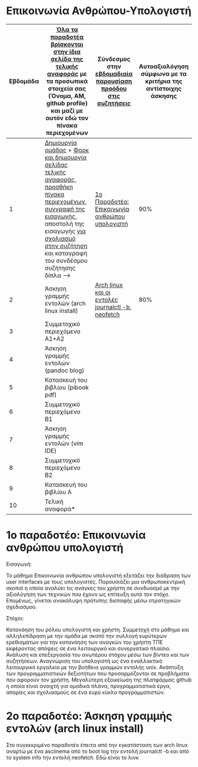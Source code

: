 # Επικοινωνία Ανθρώπου-Υπολογιστή


| Εβδομάδα | [Όλα τα παραδοτέα βρίσκονται στην ίδια σελίδα της τελικής αναφοράς](https://courses-ionio.github.io/help/deliverables/) με τα προσωπικά στοιχεία σας (Όνομα, ΑΜ, github profile) και μαζί με αυτόν εδώ τον πίνακα περιεχομένων | Σύνδεσμος στην [εβδομαδιαία παρουσίαση προόδου στις συζητήσεις](https://github.com/courses-ionio/help/discussions/categories/show-and-tell) | Αυτοαξιολόγηση σύμφωνα με τα κριτήρια της αντίστοιχης άσκησης |
| --- | --- | --- | --- |
| 1 |  [Δημιουργία ομάδας](https://github.com/courses-ionio/hci/discussions/1794) + [Φορκ και δημιουργία σελίδας τελικής αναφοράς](https://courses-ionio.github.io/help/guide/), [προσθήκη πίνακα περιεχομένων](https://raw.githubusercontent.com/courses-ionio/hci/master/README.md), [συγγραφή της εισαγωγής](https://courses-ionio.github.io/help/intro/), αποστολή της εισαγωγής [για σχολιασμό στην συζήτηση](https://github.com/courses-ionio/help/discussions/categories/show-and-tell) και καταγραφή του συνδέσμου συζήτησης δίπλα --> |[1ο Παραδοτέο: Επικοινωνία ανθρώπου υπολογιστή](https://github.com/courses-ionio/hci/discussions/1960) |               90% |
| 2 | Άσκηση γραμμής εντολών (arch linux install) |[Arch linux και οι εντολές journalctl -b, neofetch](https://github.com/courses-ionio/hci/discussions/1971) | 80% |
| 3 | Συμμετοχικό περιεχόμενο A1+A2 | | |
| 4 | Άσκηση γραμμής εντολών (pandoc blog) | | |
| 5 | Κατασκευή του βιβλίου (pibook pdf) | | |
| 6 | Συμμετοχικό περιεχόμενο B1 | | |
| 7 | Άσκηση γραμμής εντολών (vim IDE) | | |
| 8 | Συμμετοχικό περιεχόμενο B2 | | |
| 9 | Κατασκευή του βιβλίου A | | |
| 10 | Τελική αναφορά* | | |

# 1ο παραδοτέο: Επικοινωνία ανθρώπου υπολογιστή

Εισαγωγή:

Το μάθημα Επικοινωνία ανθρώπου υπολογιστή εξετάζει την διάδραση των user interfaces με τους υπολογιστές. Παρουσιάζει μια ανθρωποκεντρική σκοπιά η οποία αναλύει τις ανάγκες του χρήστη σε συνδυασμό με την αξιολόγηση των τεχνικών που έχουν ως επίτευξη αυτό τον στόχο. Επομένως, γίνεται ανακάλυψη πρότυπης διεπαφής μέσω στρατηγικών σχεδιασμού.

Στόχοι:

Κατανόηση του ρόλου υπολογιστή και χρήστη.
Συμμετοχή στο μάθημα και αλληλεπίδραση με την ομάδα με σκοπό την συλλογή ευρύτερων ερεθισμάτων για την κατανόηση των αναγκών του χρήστη ΤΠΕ εκφέροντας απόψεις σε ένα λειτουργικό και συνεργατικό πλαίσιο.
Ανάλυση και επεξεργασία του ανωτέρου στόχου μέσω των βίντεο και των συζητήσεων.
Αναγνώριση του υπολογιστή ως ένα εναλλακτικό λειτουργικό εργαλείο με την βοήθεια γραμμών εντολής unix. Ανάπτυξη των προγραμματιστικών δεξιοτήτων που προσαρμόζονται σε προβλήματα που αφορούν τον χρήστη.
Μεγαλύτερη εξοικείωση της πλατφόρμας github η οποία είναι ανοιχτή για ομαδικά πλάνα, προγραμματιστικά έργα, απορίες και σχολιασμούς σε ένα ευρύ κύκλο προγραμματιστών.

# 2o παραδοτέο: Άσκηση γραμμής εντολών (arch linux install)

Στο συγκεκριμένο παραδοτέο έπειτα από την εγκατάσταση των arch linux αναρτώ με ένα asciinema από τo boot log την εντολή journalctl -b και από το system info την εντολή neofetch. Εδώ είναι το λινκ









